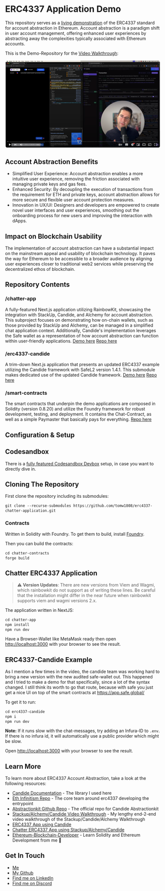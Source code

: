 # ERC4337 Application Demo

This repository serves as a [living demonstration](https://erc4337-candide.vercel.app/) of the ERC4337 standard for account abstraction in Ethereum. Account abstraction is a paradigm shift in user account management, offering enhanced user experiences by abstracting away the complexities typically associated with Ethereum accounts.

This is the Demo-Repository for the [Video Walkthrough](https://www.youtube.com/watch?v=v_V4Wqcn7vE):

[![ERC4337 Demo](./video-screenshot.png)](https://www.youtube.com/watch?v=v_V4Wqcn7vE)


## Account Abstraction Benefits

 - Simplified User Experience: Account abstraction enables a more intuitive user experience, removing the friction associated with managing private keys and gas fees.
 - Enhanced Security: By decoupling the execution of transactions from the requirement for ETH and private keys, account abstraction allows for more secure and flexible user account protection measures.
 - Innovation in UX/UI: Designers and developers are empowered to create novel user interfaces and user experiences, smoothing out the onboarding process for new users and improving the interaction with dApps.

## Impact on Blockchain Usability

The implementation of account abstraction can have a substantial impact on the mainstream appeal and usability of blockchain technology. It paves the way for Ethereum to be accessible to a broader audience by aligning user experiences closer to traditional web2 services while preserving the decentralized ethos of blockchain.

## Repository Contents

### /chatter-app
A fully-featured Next.js application utilizing RainbowKit, showcasing the integration with StackUp, Candide, and Alchemy for account abstraction. This subproject focuses on demonstrating how on-chain wallets, such as those provided by StackUp and Alchemy, can be managed in a simplified chat application context. Additionally, Candide's implementation leverages the Safe wallet as a representation of how account abstraction can function within user-friendly applications. [Demo here](https://erc4337-chatter-nextjs-app.vercel.app/) [Repo here](https://github.com/tomw1808/erc4337-chatter-nextjs-app/)

### /erc4337-candide
A trim-down Next.js application that presents an updated ERC4337 example utilizing the Candide framework with SafeL2 version 1.4.1. This submodule makes dedicated use of the updated Candide framework. [Demo here](https://erc4337-candide.vercel.app/) [Repo here](https://github.com/tomw1808/erc4337-candide)

### /smart-contracts
The smart contracts that underpin the demo applications are composed in Solidity (version 0.8.20) and utilize the Foundry framework for robust development, testing, and deployment. It contains the Chat-Contract, as well as a simple Paymaster that basically pays for everything. [Repo here](https://github.com/tomw1808/erc4337-chatter-contracts)

## Configuration & Setup

## Codesandbox
There is a [fully featured Codesandbox Devbox](https://codesandbox.io/p/devbox/erc4337-chatter-8fc2sh?embed=1&file=%2Ferc4337-chatter-application%2Fchatter-app%2Fapp%2Fpage.tsx&layout=%257B%2522sidebarPanel%2522%253A%2522EXPLORER%2522%252C%2522rootPanelGroup%2522%253A%257B%2522direction%2522%253A%2522horizontal%2522%252C%2522contentType%2522%253A%2522UNKNOWN%2522%252C%2522type%2522%253A%2522PANEL_GROUP%2522%252C%2522id%2522%253A%2522ROOT_LAYOUT%2522%252C%2522panels%2522%253A%255B%257B%2522type%2522%253A%2522PANEL_GROUP%2522%252C%2522contentType%2522%253A%2522UNKNOWN%2522%252C%2522direction%2522%253A%2522vertical%2522%252C%2522id%2522%253A%2522clrlyar6g00063b6ku7nvgs1f%2522%252C%2522sizes%2522%253A%255B70%252C30%255D%252C%2522panels%2522%253A%255B%257B%2522type%2522%253A%2522PANEL_GROUP%2522%252C%2522contentType%2522%253A%2522EDITOR%2522%252C%2522direction%2522%253A%2522horizontal%2522%252C%2522id%2522%253A%2522EDITOR%2522%252C%2522panels%2522%253A%255B%257B%2522type%2522%253A%2522PANEL%2522%252C%2522contentType%2522%253A%2522EDITOR%2522%252C%2522id%2522%253A%2522clrlyar6g00023b6k904d2ya4%2522%257D%255D%257D%252C%257B%2522type%2522%253A%2522PANEL_GROUP%2522%252C%2522contentType%2522%253A%2522SHELLS%2522%252C%2522direction%2522%253A%2522horizontal%2522%252C%2522id%2522%253A%2522SHELLS%2522%252C%2522panels%2522%253A%255B%257B%2522type%2522%253A%2522PANEL%2522%252C%2522contentType%2522%253A%2522SHELLS%2522%252C%2522id%2522%253A%2522clrlyar6g00043b6k92ungqpz%2522%257D%255D%252C%2522sizes%2522%253A%255B100%255D%257D%255D%257D%252C%257B%2522type%2522%253A%2522PANEL_GROUP%2522%252C%2522contentType%2522%253A%2522DEVTOOLS%2522%252C%2522direction%2522%253A%2522vertical%2522%252C%2522id%2522%253A%2522DEVTOOLS%2522%252C%2522panels%2522%253A%255B%257B%2522type%2522%253A%2522PANEL%2522%252C%2522contentType%2522%253A%2522DEVTOOLS%2522%252C%2522id%2522%253A%2522clrlyar6g00053b6kt3jxl9m9%2522%257D%255D%252C%2522sizes%2522%253A%255B100%255D%257D%255D%252C%2522sizes%2522%253A%255B50%252C50%255D%257D%252C%2522tabbedPanels%2522%253A%257B%2522clrlyar6g00023b6k904d2ya4%2522%253A%257B%2522id%2522%253A%2522clrlyar6g00023b6k904d2ya4%2522%252C%2522tabs%2522%253A%255B%255D%257D%252C%2522clrlyar6g00053b6kt3jxl9m9%2522%253A%257B%2522id%2522%253A%2522clrlyar6g00053b6kt3jxl9m9%2522%252C%2522activeTabId%2522%253A%2522clrlzg66g01423b6k39wefje3%2522%252C%2522tabs%2522%253A%255B%257B%2522type%2522%253A%2522TASK_PORT%2522%252C%2522taskId%2522%253A%2522start%2520chat%2520app%2522%252C%2522port%2522%253A3000%252C%2522id%2522%253A%2522clrlzg66g01423b6k39wefje3%2522%252C%2522mode%2522%253A%2522permanent%2522%252C%2522path%2522%253A%2522%252Fstackup%2522%257D%255D%257D%252C%2522clrlyar6g00043b6k92ungqpz%2522%253A%257B%2522id%2522%253A%2522clrlyar6g00043b6k92ungqpz%2522%252C%2522activeTabId%2522%253A%2522clrlzg31x012g3b6kjrgbvzeb%2522%252C%2522tabs%2522%253A%255B%257B%2522id%2522%253A%2522clrlyar6g00033b6k39z2q9gr%2522%252C%2522mode%2522%253A%2522permanent%2522%252C%2522type%2522%253A%2522TASK_LOG%2522%252C%2522taskId%2522%253A%2522start%2522%257D%252C%257B%2522type%2522%253A%2522TASK_LOG%2522%252C%2522taskId%2522%253A%2522start%2520chat%2520app%2522%252C%2522id%2522%253A%2522clrlzg31x012g3b6kjrgbvzeb%2522%252C%2522mode%2522%253A%2522permanent%2522%257D%255D%257D%257D%252C%2522showDevtools%2522%253Atrue%252C%2522showShells%2522%253Atrue%252C%2522showSidebar%2522%253Atrue%252C%2522sidebarPanelSize%2522%253A15%257D) setup, in case you want to directly dive in.

## Cloning The Repository

First clone the repository including its submodules: 

```
git clone --recurse-submodules https://github.com/tomw1808/erc4337-chatter-application.git
```

### Contracts

Written in Solidity with Foundry. To get them to build, install [Foundry](https://book.getfoundry.sh/getting-started/installation).

Then you can build the contracts:

```
cd chatter-contracts
forge build
```

## Chatter ERC4337 Application

> :warning: **Version Updates**: There are new versions from Viem and Wagmi, which rainbowkit do not support as of writing these lines. Be careful that the installation might differ in the near future when rainbowkit supports viem and wagmi versions 2.x.


The application written in NextJS:

```
cd chatter-app
npm install
npm run dev
```

Have a Browser-Wallet like MetaMask ready then open [http://localhost:3000](http://localhost:3000) with your browser to see the result.

## ERC4337-Candide Example

As I mention a few times in the video, the candide team was working hard to bring a new version with the new audited safe-wallet out. This happened and I tried to make a demo for that specifically, since a lot of the syntax changed. I still think its worth to go that route, because with safe you just get a nice UI on top of the smart contracts at https://app.safe.global/

To get it to run:


```
cd erc4337-candide
npm i
npm run dev
```

**Note:** If it runs slow with the chat-messages, try adding an Infura-ID to `.env`. If there is no infura id, it will automatically use a public provider which might be slow.

Open [http://localhost:3000](http://localhost:3000) with your browser to see the result.

## Learn More

To learn more about ERC4337 Account Abstraction, take a look at the following resources:

- [Candide Documentation](https://docs.candide.dev/wallet/abstractionkit/introduction/) - The library I used here
- [Eth Infinitism Repo](https://github.com/eth-infinitism/account-abstraction/tree/develop) - The core team around erc4337 developing the entrypoint
- [Abstractionkit Github Repo](https://github.com/candidelabs/abstractionkit/tree/main) - The official repo for Candide Abstractionkit
- [Stackup/Alchemy/Candide Video Walkthrough](https://youtu.be/v_V4Wqcn7vE) - My lengthy end-2-end video walkthrough of the Stackup/Candide/Alchemy Walkthrough
- [ERC4337 App using Candide](https://erc4337-candide.vercel.app/)
- [Chatter ERC4337 App using Stackup/Alchemy/Candide](https://erc4337-chatter-nextjs-app.vercel.app/)
- [Ethereum-Blockchain-Developer](https://ethereum-blockchain-developer.com) - Learn Solidity and Ethereum Development from me 🤗

## Get In Touch

 - [Me](https://thomaswiesner.com)
 - [My Github](https://github.com/tomw1808)
 - [Find me on LinkedIn](https://www.linkedin.com/in/thomas-wiesner)
 - [Find me on Discord](https://discord.gg/nKV7xzxdEh)